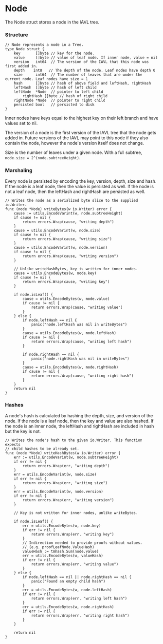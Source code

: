 # Node

The Node struct stores a node in the IAVL tree. 

### Structure

```golang
// Node represents a node in a Tree.
type Node struct {
	key       []byte // key for the node.
	value     []byte // value of leaf node. If inner node, value = nil
	version   int64  // The version of the IAVL that this node was first added in.
	depth    int8   // The depth of the node. Leaf nodes have depth 0
	size      int64  // The number of leaves that are under the current node. Leaf nodes have size = 1
	hash      []byte // hash of above field and leftHash, rightHash
	leftHash  []byte // hash of left child
	leftNode  *Node  // pointer to left child
        rightHash []byte // hash of right child
	rightNode *Node  // pointer to right child
	persisted bool   // persisted to disk
}
```

Inner nodes have keys equal to the highest key on their left branch and have values set to nil.

The version of a node is the first version of the IAVL tree that the node gets added in. Future versions of the IAVL may point to this node if they also contain the node, however the node's version itself does not change.

Size is the number of leaves under a given node. With a full subtree, `node.size = 2^(node.subtreeHeight)`.

### Marshaling 

Every node is persisted by encoding the key, version, depth, size and hash. If the node is a leaf node, then the value is persisted as well. If the node is not a leaf node, then the leftHash and rightHash are persisted as well.

```golang
// Writes the node as a serialized byte slice to the supplied io.Writer.
func (node *Node) writeBytes(w io.Writer) error {
	cause := utils.EncodeVarint(w, node.subtreeHeight)
	if cause != nil {
		return errors.Wrap(cause, "writing depth")
	}
	cause = utils.EncodeVarint(w, node.size)
	if cause != nil {
		return errors.Wrap(cause, "writing size")
	}
	cause = utils.EncodeVarint(w, node.version)
	if cause != nil {
		return errors.Wrap(cause, "writing version")
	}

	// Unlike writeHashBytes, key is written for inner nodes.
	cause = utils.EncodeBytes(w, node.key)
	if cause != nil {
		return errors.Wrap(cause, "writing key")
	}

	if node.isLeaf() {
		cause = utils.EncodeBytes(w, node.value)
		if cause != nil {
			return errors.Wrap(cause, "writing value")
		}
	} else {
		if node.leftHash == nil {
			panic("node.leftHash was nil in writeBytes")
		}
		cause = utils.EncodeBytes(w, node.leftHash)
		if cause != nil {
			return errors.Wrap(cause, "writing left hash")
		}

		if node.rightHash == nil {
			panic("node.rightHash was nil in writeBytes")
		}
		cause = utils.EncodeBytes(w, node.rightHash)
		if cause != nil {
			return errors.Wrap(cause, "writing right hash")
		}
	}
	return nil
}
```

### Hashes

A node's hash is calculated by hashing the depth, size, and version of the node. If the node is a leaf node, then the key and value are also hashed. If the node is an inner node, the leftHash and rightHash are included in hash but the key is not.

```golang
// Writes the node's hash to the given io.Writer. This function expects
// child hashes to be already set.
func (node *Node) writeHashBytes(w io.Writer) error {
	err := utils.EncodeVarint(w, node.subtreeHeight)
	if err != nil {
		return errors.Wrap(err, "writing depth")
	}
	err = utils.EncodeVarint(w, node.size)
	if err != nil {
		return errors.Wrap(err, "writing size")
	}
	err = utils.EncodeVarint(w, node.version)
	if err != nil {
		return errors.Wrap(err, "writing version")
	}

	// Key is not written for inner nodes, unlike writeBytes.

	if node.isLeaf() {
		err = utils.EncodeBytes(w, node.key)
		if err != nil {
			return errors.Wrap(err, "writing key")
		}
		// Indirection needed to provide proofs without values.
		// (e.g. proofLeafNode.ValueHash)
		valueHash := tmhash.Sum(node.value)
		err = utils.EncodeBytes(w, valueHash)
		if err != nil {
			return errors.Wrap(err, "writing value")
		}
	} else {
		if node.leftHash == nil || node.rightHash == nil {
			panic("Found an empty child hash")
		}
		err = utils.EncodeBytes(w, node.leftHash)
		if err != nil {
			return errors.Wrap(err, "writing left hash")
		}
		err = utils.EncodeBytes(w, node.rightHash)
		if err != nil {
			return errors.Wrap(err, "writing right hash")
		}
	}

	return nil
}
```
